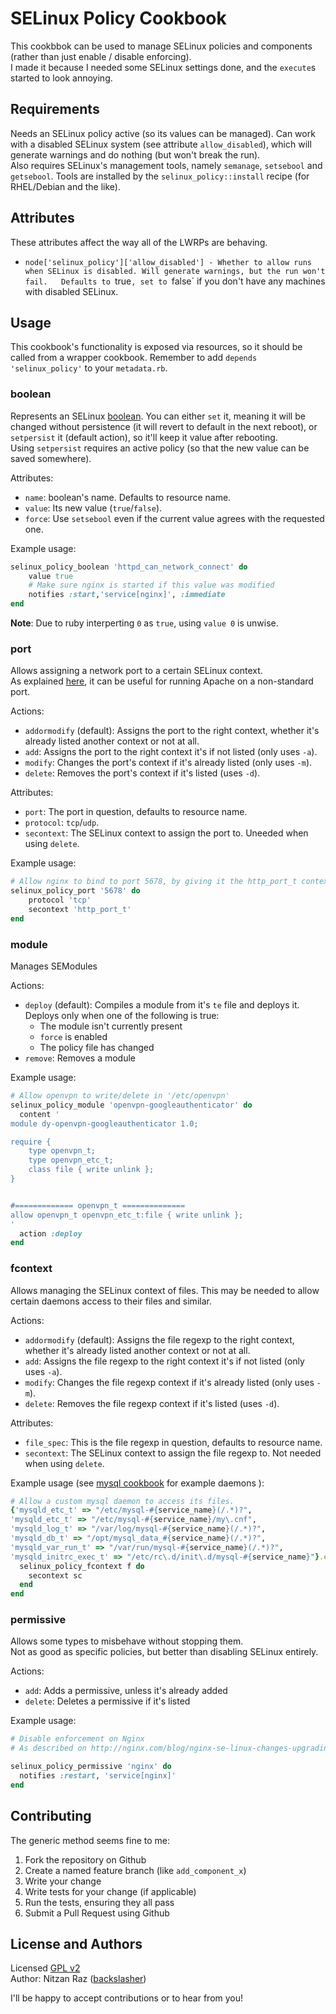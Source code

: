 SELinux Policy Cookbook
======================
This cookbbok can be used to manage SELinux policies and components (rather than just enable / disable enforcing).  
I made it because I needed some SELinux settings done, and the `execute`s started to look annoying.

Requirements
------------
Needs an SELinux policy active (so its values can be managed). Can work with a disabled SELinux system (see attribute `allow_disabled`), which will generate warnings and do nothing (but won't break the run).  
Also requires SELinux's management tools, namely `semanage`, `setsebool` and `getsebool`.
Tools are installed by the `selinux_policy::install` recipe (for RHEL/Debian and the like).

Attributes
----------

These attributes affect the way all of the LWRPs are behaving.

* `node['selinux_policy']['allow_disabled'] - Whether to allow runs when SELinux is disabled. Will generate warnings, but the run won't fail.  
   Defaults to `true`, set to `false` if you don't have any machines with disabled SELinux.


Usage
-----

This cookbook's functionality is exposed via resources, so it should be called from a wrapper cookbook.
Remember to add `depends 'selinux_policy'` to your `metadata.rb`.

### boolean
Represents an SELinux [boolean](http://wiki.gentoo.org/wiki/SELinux/Tutorials/Using_SELinux_booleans).
You can either `set` it, meaning it will be changed without persistence (it will revert to default in the next reboot), or `setpersist` it (default action), so it'll keep it value after rebooting.  
Using `setpersist` requires an active policy (so that the new value can be saved somewhere).

Attributes:

* `name`: boolean's name. Defaults to resource name.
* `value`: Its new value (`true`/`false`).
* `force`: Use `setsebool` even if the current value agrees with the requested one.

Example usage:

```ruby
selinux_policy_boolean 'httpd_can_network_connect' do
    value true
    # Make sure nginx is started if this value was modified
    notifies :start,'service[nginx]', :immediate
end
```

**Note**: Due to ruby interperting `0` as `true`, using `value 0` is unwise.

### port
Allows assigning a network port to a certain SELinux context.  
As explained [here](http://wiki.centos.org/HowTos/SELinux#head-ad837f60830442ae77a81aedd10c20305a811388), it can be useful for running Apache on a non-standard port.

Actions:

* `addormodify` (default): Assigns the port to the right context, whether it's already listed another context or not at all.
* `add`: Assigns the port to the right context it's if not listed (only uses `-a`).
* `modify`: Changes the port's context if it's already listed (only uses `-m`).
* `delete`: Removes the port's context if it's listed (uses `-d`).

Attributes:

* `port`: The port in question, defaults to resource name.
* `protocol`: `tcp`/`udp`.
* `secontext`: The SELinux context to assign the port to. Uneeded when using `delete`.

Example usage:

```ruby
# Allow nginx to bind to port 5678, by giving it the http_port_t context
selinux_policy_port '5678' do
    protocol 'tcp'
    secontext 'http_port_t'
end
```

### module
Manages SEModules

Actions:

* `deploy` (default): Compiles a module from it's `te` file and deploys it. Deploys only when one of the following is true:
  * The module isn't currently present
  * `force` is enabled
  * The policy file has changed
* `remove`: Removes a module

Example usage:

```ruby
# Allow openvpn to write/delete in '/etc/openvpn'
selinux_policy_module 'openvpn-googleauthenticator' do
  content '
module dy-openvpn-googleauthenticator 1.0;

require {
    type openvpn_t;
    type openvpn_etc_t;
    class file { write unlink };
}


#============= openvpn_t ==============
allow openvpn_t openvpn_etc_t:file { write unlink };
'
  action :deploy
end
```

### fcontext

Allows managing the SELinux context of files. This may be needed to allow certain daemons access to their files and similar.

Actions:

* `addormodify` (default): Assigns the file regexp to the right context, whether it's already listed another context or not at all.
* `add`: Assigns the file regexp to the right context it's if not listed (only uses `-a`).
* `modify`: Changes the file regexp context if it's already listed (only uses `-m`).
* `delete`: Removes the file regexp context if it's listed (uses `-d`).

Attributes:

* `file_spec`: This is the file regexp in question, defaults to resource name.
* `secontext`: The SELinux context to assign the file regexp to. Not needed when using `delete`.

Example usage (see [mysql cookbook](https://github.com/chef-cookbooks/mysql) for example daemons ):

```ruby
# Allow a custom mysql daemon to access its files.
{'mysqld_etc_t' => "/etc/mysql-#{service_name}(/.*)?",
'mysqld_etc_t' => "/etc/mysql-#{service_name}/my\.cnf",
'mysqld_log_t' => "/var/log/mysql-#{service_name}(/.*)?",
'mysqld_db_t' => "/opt/mysql_data_#{service_name}(/.*)?",
'mysqld_var_run_t' => "/var/run/mysql-#{service_name}(/.*)?",
'mysqld_initrc_exec_t' => "/etc/rc\.d/init\.d/mysql-#{service_name}"}.each do |sc, f|
  selinux_policy_fcontext f do
    secontext sc
  end
end
```

### permissive
Allows some types to misbehave without stopping them.  
Not as good as specific policies, but better than disabling SELinux entirely.

Actions:

* `add`: Adds a permissive, unless it's already added
* `delete`: Deletes a permissive if it's listed

Example usage:

```ruby
# Disable enforcement on Nginx
# As described on http://nginx.com/blog/nginx-se-linux-changes-upgrading-rhel-6-6/

selinux_policy_permissive 'nginx' do
  notifies :restart, 'service[nginx]'
end
```

Contributing
------------
The generic method seems fine to me:

1. Fork the repository on Github
2. Create a named feature branch (like `add_component_x`)
3. Write your change
4. Write tests for your change (if applicable)
5. Run the tests, ensuring they all pass
6. Submit a Pull Request using Github

License and Authors
-------------------
Licensed [GPL v2](http://choosealicense.com/licenses/gpl-2.0/)  
Author: Nitzan Raz ([backslasher](http://backslasher.net))  

I'll be happy to accept contributions or to hear from you!
